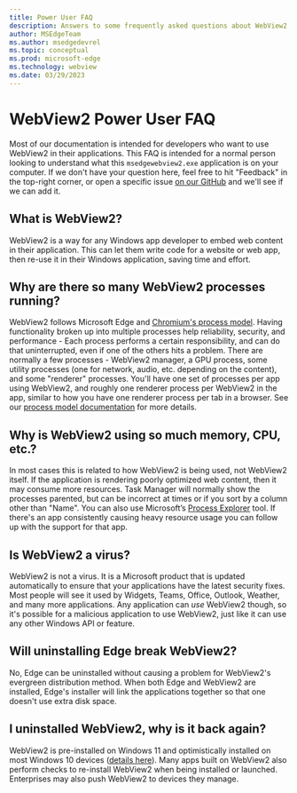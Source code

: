 ```yaml
---
title: Power User FAQ
description: Answers to some frequently asked questions about WebView2 from non-developers who want to learn more about it.
author: MSEdgeTeam
ms.author: msedgedevrel
ms.topic: conceptual
ms.prod: microsoft-edge
ms.technology: webview
ms.date: 03/29/2023
---
```

# WebView2 Power User FAQ
Most of our documentation is intended for developers who want to use WebView2 in their applications. This FAQ is intended for a normal person looking to understand what this `msedgewebview2.exe` application is on your computer. If we don't have your question here, feel free to hit "Feedback" in the top-right corner, or open a specific issue [on our GitHub](https://github.com/MicrosoftDocs/edge-developer/issues) and we'll see if we can add it.

## What is WebView2?
WebView2 is a way for any Windows app developer to embed web content in their application. This can let them write code for a website or web app, then re-use it in their Windows application, saving time and effort.

## Why are there so many WebView2 processes running?
WebView2 follows Microsoft Edge and [Chromium's process model](https://chromium.googlesource.com/chromium/src/+/main/docs/process_model_and_site_isolation.md). Having functionality broken up into multiple processes help reliability, security, and performance - Each process performs a certain responsibility, and can do that uninterrupted, even if one of the others hits a problem. There are normally a few processes - WebView2 manager, a GPU process, some utility processes (one for network, audio, etc. depending on the content), and some "renderer" processes. You'll have one set of processes per app using WebView2, and roughly one renderer process per WebView2 in the app, similar to how you have one renderer process per tab in a browser. See our [process model documentation]( https://learn.microsoft.com/microsoft-edge/webview2/concepts/process-model) for more details.


## Why is WebView2 using so much memory, CPU, etc.?
In most cases this is related to how WebView2 is being used, not WebView2 itself. If the application is rendering poorly optimized web content, then it may consume more resources. Task Manager will normally show the processes parented, but can be incorrect at times or if you sort by a column other than "Name". You can also use Microsoft’s [Process Explorer](https://learn.microsoft.com/sysinternals/downloads/process-explorer) tool. If there's an app consistently causing heavy resource usage you can follow up with the support for that app.

## Is WebView2 a virus?
WebView2 is not a virus. It is a Microsoft product that is updated automatically to ensure that your applications have the latest security fixes. Most people will see it used by Widgets, Teams, Office, Outlook, Weather, and many more applications. Any application can *use* WebView2 though, so it's possible for a malicious application to use WebView2, just like it can use any other Windows API or feature.

## Will uninstalling Edge break WebView2?
No, Edge can be uninstalled without causing a problem for WebView2's evergreen distribution method. When both Edge and WebView2 are installed, Edge's installer will link the applications together so that one doesn't use extra disk space.

## I uninstalled WebView2, why is it back again?
WebView2 is pre-installed on Windows 11 and optimistically installed on most Windows 10 devices ([details here](https://blogs.windows.com/msedgedev/2022/06/27/delivering-the-microsoft-edge-webview2-runtime-to-windows-10-consumers/)). Many apps built on WebView2 also perform checks to re-install WebView2 when being installed or launched. Enterprises may also push WebView2 to devices they manage.



